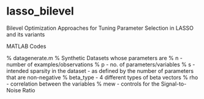 # lasso_bilevel
Bilevel Optimization Approaches for Tuning Parameter Selection in LASSO and its variants

MATLAB Codes 

% datagenerate.m
% Synthetic Datasets whose parameters are
% n - number of examples/observations
% p - no. of parameters/variables
% s - intended sparsity in the dataset - as defined by the number of parameters that are non-negative
% beta_type - 4 different types of beta vectors
% rho - correlation between the variables
% mew - controls for the Signal-to-Noise Ratio

